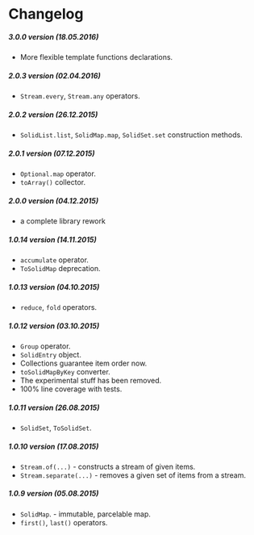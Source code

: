 # Changelog

##### 3.0.0 version (18.05.2016)

* More flexible template functions declarations.

##### 2.0.3 version (02.04.2016)

* `Stream.every`, `Stream.any` operators.

##### 2.0.2 version (26.12.2015)

* `SolidList.list`, `SolidMap.map`, `SolidSet.set` construction methods.

##### 2.0.1 version (07.12.2015)

* `Optional.map` operator.
* `toArray()` collector.

##### 2.0.0 version (04.12.2015)

* a complete library rework

##### 1.0.14 version (14.11.2015)

* `accumulate` operator.
* `ToSolidMap` deprecation.

##### 1.0.13 version (04.10.2015)

* `reduce`, `fold` operators.

##### 1.0.12 version (03.10.2015)

* `Group` operator.
* `SolidEntry` object.
* Collections guarantee item order now.
* `toSolidMapByKey` converter.
* The experimental stuff has been removed.
* 100% line coverage with tests.

##### 1.0.11 version (26.08.2015)

* `SolidSet`, `ToSolidSet`.

##### 1.0.10 version (17.08.2015)

* `Stream.of(...)` - constructs a stream of given items.
* `Stream.separate(...)` - removes a given set of items from a stream.

##### 1.0.9 version (05.08.2015)

* `SolidMap`. - immutable, parcelable map.
* `first()`, `last()` operators.
